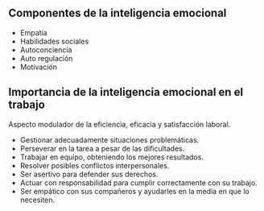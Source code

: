 

## Componentes de la inteligencia emocional

- Empatía
- Habilidades sociales
- Autoconciencia
- Auto regulación
- Motivación 

## Importancia de la inteligencia emocional en el trabajo

Aspecto modulador de la eficiencia, eficacia y satisfacción laboral. 

- Gestionar adecuadamente situaciones problemáticas. 
- Perseverar en la tarea a pesar de las dificultades. 
- Trabajar en equipo, obteniendo los mejores resultados. 
- Resolver posibles conflictos interpersonales. 
- Ser asertivo para defender sus derechos. 
- Actuar con responsabilidad para cumplir correctamente con su trabajo. 
- Ser empático con sus compañeros y ayudarles en la media en que lo necesiten. 


